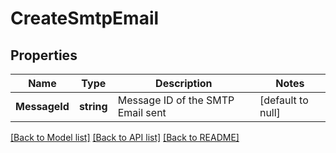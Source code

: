 # CreateSmtpEmail

## Properties
Name | Type | Description | Notes
------------ | ------------- | ------------- | -------------
**MessageId** | **string** | Message ID of the SMTP Email sent | [default to null]

[[Back to Model list]](../README.md#documentation-for-models) [[Back to API list]](../README.md#documentation-for-api-endpoints) [[Back to README]](../README.md)



